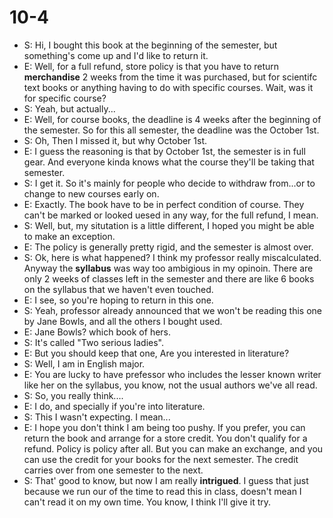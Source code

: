 # 10-4

+ S: Hi, I bought this book at the beginning of the semester, but something's come up and I'd like to return it.
+ E: Well, for a full refund, store policy is that you have to return **merchandise** 2 weeks from the time it was purchased, but for scientifc text books or anything having to do with specific courses. Wait, was it for specific course?
+ S: Yeah, but actually...
+ E: Well, for course books, the deadline is 4 weeks after the beginning of the semester. So for this all semester, the deadline was the October 1st.
+ S: Oh, Then I missed it, but why October 1st.
+ E: I guess the reasoning is that by October 1st, the semester is in full gear. And everyone kinda knows what the course they'll be taking that semester.
+ S: I get it. So it's mainly for people who decide to withdraw from...or to change to new courses early on.
+ E: Exactly. The book have to be in perfect condition of course. They can't be marked or looked uesed in any way, for the full refund, I mean.
+ S: Well, but, my situtation is a little different, I hoped you might be able to make an exception.
+ E: The policy is generally pretty rigid, and the semester is almost over.
+ S: Ok, here is what happened? I think my professor really miscalculated. Anyway the **syllabus** was way too ambigious in my opinoin. There are only 2 weeks of classes left in the semester and there are like 6 books on the syllabus that we haven't even touched.
+ E: I see, so you're hoping to return in this one.
+ S: Yeah, professor already announced that we won't be reading this one by Jane Bowls, and all the others I bought used.
+ E: Jane Bowls? which book of hers.
+ S: It's called "Two serious ladies".
+ E: But you should keep that one, Are you interested in literature?
+ S: Well, I am in English major.
+ E: You are lucky to have prefessor who includes the lesser known writer like her on the syllabus, you know, not the usual authors we've all read.
+ S: So, you really think....
+ E: I do, and specially if you're into literature.
+ S: This I wasn't expecting. I mean...
+ E: I hope you don't think I am being too pushy. If you prefer, you can return the book and arrange for a store credit. You don't qualify for a refund. Policy is policy after all. But you can make an exchange, and you can use the credit for your books for the next semester. The credit carries over from one semester to the next.
+ S: That' good to know, but now I am really **intrigued**. I guess that just because we run our of the time to read this in class, doesn't mean I can't read it on my own time. You know, I think I'll give it try.
